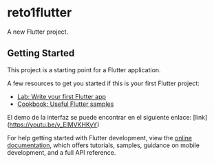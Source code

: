 # reto1flutter

A new Flutter project.

## Getting Started

This project is a starting point for a Flutter application.

A few resources to get you started if this is your first Flutter project:

- [Lab: Write your first Flutter app](https://docs.flutter.dev/get-started/codelab)
- [Cookbook: Useful Flutter samples](https://docs.flutter.dev/cookbook)

El demo de la interfaz se puede encontrar en el siguiente enlace: [link] (https://youtu.be/y_ElMVKHKyY)


For help getting started with Flutter development, view the
[online documentation](https://docs.flutter.dev/), which offers tutorials,
samples, guidance on mobile development, and a full API reference.
